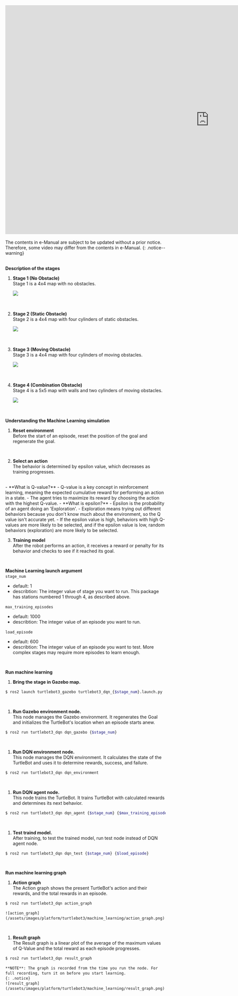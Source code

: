 
<iframe width="1280" height="720" src="https://www.youtube.com/embed/5uIZU8PCHT8" frameborder="0" allow="autoplay; encrypted-media" allowfullscreen></iframe>

The contents in e-Manual are subject to be updated without a prior notice. Therefore, some video may differ from the contents in e-Manual.
{: .notice--warning}  
<br>

**Description of the stages**
1. **Stage 1 (No Obstacle)**  
Stage 1 is a 4x4 map with no obstacles.

    ![](/assets/images/platform/turtlebot3/machine_learning/stage_1.jpg)  
<br>

2. **Stage 2 (Static Obstacle)**  
Stage 2 is a 4x4 map with four cylinders of static obstacles.

    ![](/assets/images/platform/turtlebot3/machine_learning/stage_2.jpg)  
<br>

3. **Stage 3 (Moving Obstacle)**  
Stage 3 is a 4x4 map with four cylinders of moving obstacles.

    ![](/assets/images/platform/turtlebot3/machine_learning/stage_3.jpg)  
<br>

4. **Stage 4 (Combination Obstacle)**  
Stage 4 is a 5x5 map with walls and two cylinders of moving obstacles.

    ![](/assets/images/platform/turtlebot3/machine_learning/stage_4.jpg)  
<br>

**Understanding the Machine Learning simulation**
1. **Reset environment**  
Before the start of an episode, reset the position of the goal and regenerate the goal.  
<br>

2. **Select an action**  
The behavior is determined by epsilon value, which decreases as training progresses.  
<br>
    - **What is Q-value?**
        - Q-value is a key concept in reinforcement learning, meaning the expected cumulative reward for performing an action in a state.
        - The agent tries to maximize its reward by choosing the action with the highest Q-value.
    - **What is epsilon?**
        - Epsilon is the probability of an agent doing an 'Exploration'.
        - Exploration means trying out different behaviors because you don't know much about the environment, so the Q value isn't accurate yet.
        - If the epsilon value is high, behaviors with high Q-values are more likely to be selected, and if the epsilon value is low, random behaviors (exploration) are more likely to be selected.  
<br>

3. **Training model**  
After the robot performs an action, it receives a reward or penalty for its behavior and checks to see if it reached its goal.  
<br>

**Machine Learning launch argument**  
`stage_num`
- default: 1
- describtion: The integer value of stage you want to run. This package has stations numbered 1 through 4, as described above.  

`max_training_episodes`
- default: 1000
- describtion: The integer value of an episode you want to run.  

`load_episode`
- default: 600
- describtion: The integer value of an episode you want to test. More complex stages may require more episodes to learn enough.  
<br>

**Run machine learning**  
1. **Bring the stage in Gazebo map.**
``` bash
$ ros2 launch turtlebot3_gazebo turtlebot3_dqn_{$stage_num}.launch.py
```  
<br>

1. **Run Gazebo environment node.**  
This node manages the Gazebo environment. It regenerates the Goal and initializes the TurtleBot's location when an episode starts anew.
```bash
$ ros2 run turtlebot3_dqn dqn_gazebo {$stage_num}
```  
<br>

1. **Run DQN environment node.**  
This node manages the DQN environment. It calculates the state of the TurtleBot and uses it to determine rewards, success, and failure.
```bash
$ ros2 run turtlebot3_dqn dqn_environment
```  
<br>

1. **Run DQN agent node.**  
This node trains the TurtleBot. It trains TurtleBot with calculated rewards and determines its next behavior.
```bash
$ ros2 run turtlebot3_dqn dqn_agent {$stage_num} {$max_training_episodes}
```  
<br>

1. **Test traind model.**  
After training, to test the trained model, run test node instead of DQN agent node.
``` bash
$ ros2 run turtlebot3_dqn dqn_test {$stage_num} {$load_episode}
```  
<br>

**Run machine learning graph**
1. **Action graph**  
The Action graph shows the present TurtleBot's action and their rewards, and the total rewards in an episode.
```bash
$ ros2 run turtlebot3_dqn action_graph
```  
    ![action_graph](/assets/images/platform/turtlebot3/machine_learning/action_graph.png)  
<br>

1. **Result graph**  
The Result graph is a linear plot of the average of the maximum values of Q-Value and the total reward as each episode progresses.
```bash
$ ros2 run turtlebot3_dqn result_graph
```  
    **NOTE**: The graph is recorded from the time you run the node. For full recording, turn it on before you start learning.
    {: .notice}
    ![result_graph](/assets/images/platform/turtlebot3/machine_learning/result_graph.png)  

